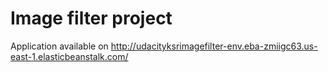 # Image filter project

Application available on http://udacityksrimagefilter-env.eba-zmiigc63.us-east-1.elasticbeanstalk.com/

